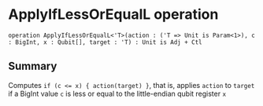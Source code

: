 # ApplyIfLessOrEqualL operation

`operation ApplyIfLessOrEqualL<'T>(action : ('T => Unit is Param<1>), c : BigInt, x : Qubit[], target : 'T) : Unit is Adj + Ctl`

## Summary
Computes `if (c <= x) { action(target) }`, that is, applies `action` to `target`
if a BigInt value `c` is less or equal to the little-endian qubit register `x`
